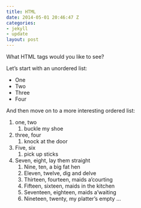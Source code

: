 ```yaml
---
title: HTML
date: 2014-05-01 20:46:47 Z
categories:
- jekyll
- update
layout: post
---
```


<div class="entry-content">
		<p>What HTML tags would you like to see?</p>
<p>Let’s start with an unordered list:</p>
<ul>
<li>One</li>
<li>Two</li>
<li>Three</li>
<li>Four</li>
</ul>
<p>And then move on to a more interesting ordered list:</p>
<ol>
<li>one, two
<ol>
<li>buckle my shoe</li>
</ol>
</li>
<li>three, four
<ol>
<li>knock at the door</li>
</ol>
</li>
<li>Five, six
<ol>
<li>pick up sticks</li>
</ol>
</li>
<li>Seven, eight, lay them straight
<ol>
<li>Nine, ten, a big fat hen</li>
<li>Eleven, twelve, dig and delve</li>
<li>Thirteen, fourteen, maids a’courting</li>
<li>Fifteen, sixteen, maids in the kitchen</li>
<li>Seventeen, eighteen, maids a’waiting</li>
<li>Nineteen, twenty, my platter’s empty …</li>
</ol>
</li>
</ol>
	</div>

